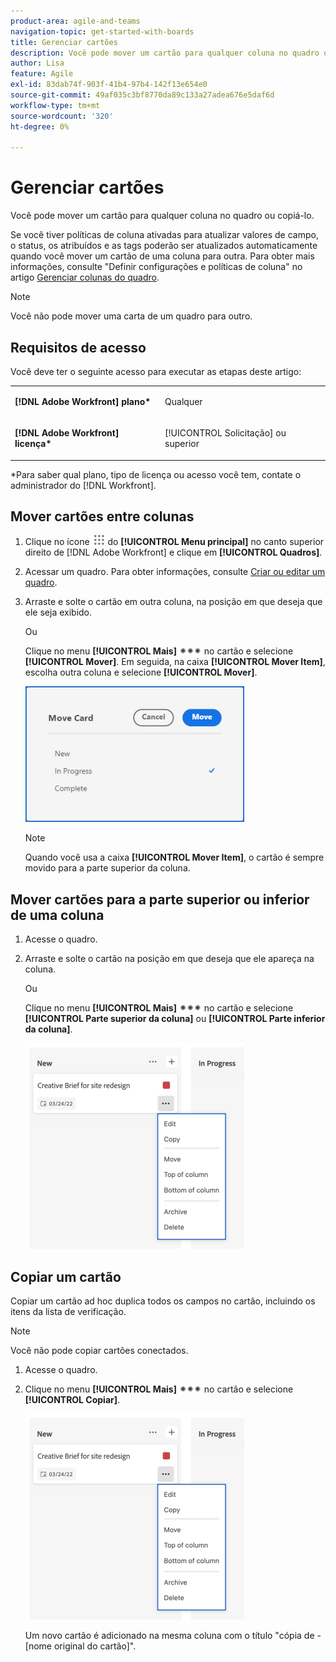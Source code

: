 ```yaml
---
product-area: agile-and-teams
navigation-topic: get-started-with-boards
title: Gerenciar cartões
description: Você pode mover um cartão para qualquer coluna no quadro ou copiá-lo.
author: Lisa
feature: Agile
exl-id: 83dab74f-903f-41b4-97b4-142f13e654e0
source-git-commit: 49af035c3bf8770da89c133a27adea676e5daf6d
workflow-type: tm+mt
source-wordcount: '320'
ht-degree: 0%

---
```


# Gerenciar cartões

Você pode mover um cartão para qualquer coluna no quadro ou copiá-lo.

Se você tiver políticas de coluna ativadas para atualizar valores de campo, o status, os atribuídos e as tags poderão ser atualizados automaticamente quando você mover um cartão de uma coluna para outra. Para obter mais informações, consulte &quot;Definir configurações e políticas de coluna&quot; no artigo [Gerenciar colunas do quadro](/help/quicksilver/agile/get-started-with-boards/manage-board-columns.md).

>[!NOTE]
>
>Você não pode mover uma carta de um quadro para outro.

## Requisitos de acesso

Você deve ter o seguinte acesso para executar as etapas deste artigo:

<table style="table-layout:auto"> 
 <col> 
 </col> 
 <col> 
 </col> 
 <tbody> 
  <tr> 
   <td role="rowheader"><strong>[!DNL Adobe Workfront] plano*</strong></td> 
   <td> <p>Qualquer</p> </td> 
  </tr> 
  <tr> 
   <td role="rowheader"><strong>[!DNL Adobe Workfront] licença*</strong></td> 
   <td> <p>[!UICONTROL Solicitação] ou superior</p> </td> 
  </tr> 
 </tbody> 
</table>

&#42;Para saber qual plano, tipo de licença ou acesso você tem, contate o administrador do [!DNL Workfront].

## Mover cartões entre colunas

1. Clique no ícone ![](assets/main-menu-icon.png) do **[!UICONTROL Menu principal]** no canto superior direito de [!DNL Adobe Workfront] e clique em **[!UICONTROL Quadros]**.
1. Acessar um quadro. Para obter informações, consulte [Criar ou editar um quadro](../../agile/get-started-with-boards/create-edit-board.md).
1. Arraste e solte o cartão em outra coluna, na posição em que deseja que ele seja exibido.

   Ou

   Clique no menu **[!UICONTROL Mais]** ![Mais menus](assets/more-icon-spectrum.png) no cartão e selecione **[!UICONTROL Mover]**. Em seguida, na caixa **[!UICONTROL Mover Item]**, escolha outra coluna e selecione **[!UICONTROL Mover]**.

   ![Mover cartão](assets/boards-move-card-350x217.png)

   >[!NOTE]
   >
   >Quando você usa a caixa **[!UICONTROL Mover Item]**, o cartão é sempre movido para a parte superior da coluna.

## Mover cartões para a parte superior ou inferior de uma coluna

1. Acesse o quadro.
1. Arraste e solte o cartão na posição em que deseja que ele apareça na coluna.

   Ou

   Clique no menu **[!UICONTROL Mais]** ![Mais menu](assets/more-icon-spectrum.png) no cartão e selecione **[!UICONTROL Parte superior da coluna]** ou **[!UICONTROL Parte inferior da coluna]**.

   ![Mais menu](assets/boards-moremenu-350x329.png)

## Copiar um cartão

Copiar um cartão ad hoc duplica todos os campos no cartão, incluindo os itens da lista de verificação.

>[!NOTE]
>
>Você não pode copiar cartões conectados.

1. Acesse o quadro.
1. Clique no menu **[!UICONTROL Mais]** ![[!UICONTROL Mais menu]](assets/more-icon-spectrum.png) no cartão e selecione **[!UICONTROL Copiar]**.

   ![Mais menu](assets/boards-moremenu-350x329.png)

   Um novo cartão é adicionado na mesma coluna com o título &quot;cópia de - [nome original do cartão]&quot;.
